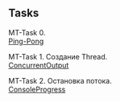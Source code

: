 Tasks
-----
MT-Task 0.  
[Ping-Pong](pingpong)

MT-Task 1. Создание Thread.  
[ConcurrentOutput](demo/ConcurrentOutput.java)
 
MT-Task 2. Остановка потока.  
[ConsoleProgress](demo/ConsoleProgress.java)